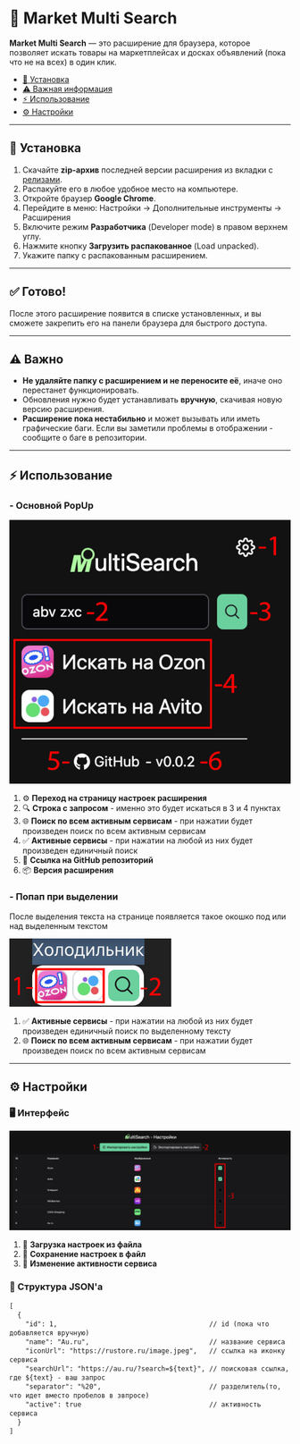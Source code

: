 # 🛒 Market Multi Search

**Market Multi Search** — это расширение для браузера, которое позволяет искать товары на маркетплейсах и досках объявлений (пока что не на всех) в один клик.

- [🚀 Установка](#-установка)
- [⚠️ Важная информация](#-важно)
- [⚡ Использование](#-использование)
- [⚙️ Настройки]()
---

## 🚀 Установка

1. Скачайте **zip-архив** последней версии расширения из вкладки с [релизами](https://github.com/maxletsplay1/Market-Multi-Search/releases).
2. Распакуйте его в любое удобное место на компьютере.
3. Откройте браузер **Google Chrome**.
4. Перейдите в меню: Настройки → Дополнительные инструменты → Расширения
5. Включите режим **Разработчика** (Developer mode) в правом верхнем углу.
6. Нажмите кнопку **Загрузить распакованное** (Load unpacked).
7. Укажите папку с распакованным расширением.

---

## ✅ Готово!
После этого расширение появится в списке установленных, и вы сможете закрепить его на панели браузера для быстрого доступа.

---

## ⚠️ Важно
- **Не удаляйте папку с расширением и не переносите её**, иначе оно перестанет функционировать.
- Обновления нужно будет устанавливать **вручную**, скачивая новую версию расширения.
- **Расширение пока нестабильно** и может вызывать или иметь графические баги. Если вы заметили проблемы в отображении - сообщите о баге в репозитории.

---

## ⚡ Использование

### - Основной PopUp

![MainPopup.jpg](docs/assets/MainPopup.jpg)

1. ⚙️ **Переход на страницу настроек расширения**
2. 🔍 **Строка с запросом** - именно это будет искаться в 3 и 4 пунктах
3. 🌐 **Поиск по всем активным сервисам** - при нажатии будет произведен поиск по всем активным сервисам
4. ✅ **Активные сервисы** - при нажатии на любой из них будет произведен единичный поиск
5. 🐙 **Ссылка на GitHub репозиторий**
6. 📦 **Версия расширения**


### - Попап при выделении

После выделения текста на странице появляется такое окошко под или над выделенным текстом

![SelectionPopup.jpg](docs/assets/SelectionPopup.jpg)

1. ✅ **Активные сервисы** - при нажатии на любой из них будет произведен единичный поиск по выделенному тексту
2. 🌐 **Поиск по всем активным сервисам** - при нажатии будет произведен поиск по всем активным сервисам

---

## ⚙️ Настройки

### 🖥️ Интерфейс

![Settings.jpg](docs/assets/Settings.jpg)

1. 📂 **Загрузка настроек из файла**
2. 💾 **Сохранение настроек в файл**
3. 🔄 **Изменение активности сервиса**

### 💾 Структура JSON'а

```
[
  {
    "id": 1,                                      // id (пока что добавляется вручную)
    "name": "Au.ru",                              // название сервиса
    "iconUrl": "https://rustore.ru/image.jpeg",   // ссылка на иконку сервиса
    "searchUrl": "https://au.ru/?search=${text}", // поисковая ссылка, где ${text} - ваш запрос
    "separator": "%20",                           // разделитель(то, что идет вместо пробелов в звпросе)
    "active": true                                // активность сервиса
  }
]
```